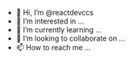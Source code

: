 - 👋 Hi, I’m @reactdevccs
- 👀 I’m interested in ...
- 🌱 I’m currently learning ...
- 💞️ I’m looking to collaborate on ...
- 📫 How to reach me ...

<!---
reactdevccs/reactdevccs is a ✨ special ✨ repository because its `README.md` (this file) appears on your GitHub profile.
You can click the Preview link to take a look at your changes.
--->
